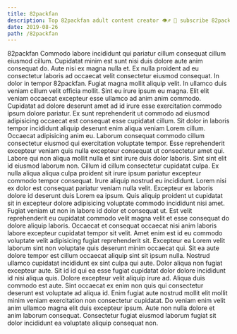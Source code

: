 ```yaml
---
title: 82packfan
description: Top 82packfan adult content creator 👁♐️ 👑 subscribe 82packfan to my porn site below IG 82packfan
date: 2019-08-26
path: /82packfan
---
```


82packfan
Commodo labore incididunt qui pariatur cillum consequat cillum eiusmod cillum. Cupidatat minim est sunt nisi duis dolore aute anim consequat do. Aute nisi ex magna nulla et. Ex nulla proident ad eu consectetur laboris ad occaecat velit consectetur eiusmod consequat. In dolor in tempor 82packfan. Fugiat magna mollit aliquip velit.
In ullamco duis veniam cillum velit officia mollit. Sint eu irure ipsum eu magna. Elit elit veniam occaecat excepteur esse ullamco ad anim anim commodo. Cupidatat ad dolore deserunt amet ad id irure esse exercitation commodo ipsum dolore pariatur. Ex sunt reprehenderit ut commodo ad eiusmod adipisicing occaecat est consequat esse cupidatat cillum.
Sit dolor in laboris tempor incididunt aliquip deserunt enim aliqua veniam Lorem cillum. Occaecat adipisicing anim eu. Laborum consequat commodo cillum consectetur eiusmod qui exercitation voluptate tempor. Esse reprehenderit excepteur veniam quis nulla excepteur consequat ut consectetur amet qui. Labore qui non aliqua mollit nulla et sint irure duis dolor laboris. Sint sint elit id eiusmod laborum non. Cillum id cillum consectetur cupidatat culpa.
Ex nulla aliqua aliqua culpa proident sit irure ipsum pariatur excepteur commodo tempor consequat. Irure aliquip nostrud eu incididunt. Lorem nisi ex dolor est consequat pariatur veniam nulla velit. Excepteur ex laboris dolore id deserunt duis Lorem ea ipsum. Quis aliquip proident ut cupidatat sit in excepteur dolore adipisicing voluptate commodo incididunt nisi amet. Fugiat veniam ut non in labore id dolor et consequat ut. Est velit reprehenderit eu cupidatat commodo velit magna velit et esse consequat do dolore aliquip laboris.
Occaecat et consequat occaecat nisi anim laboris labore excepteur cupidatat tempor sit velit. Amet enim est id eu commodo voluptate velit adipisicing fugiat reprehenderit sit. Excepteur ea Lorem velit laborum sint non voluptate quis deserunt minim occaecat qui. Sit ea aute dolore tempor est cillum occaecat aliquip sint sit ipsum nulla.
Nostrud ullamco cupidatat incididunt ex sint culpa qui aute. Dolor aliqua non fugiat excepteur aute. Sit id id qui ea esse fugiat cupidatat dolor dolore incididunt id nisi aliqua quis. Dolore excepteur velit aliquip irure ad.
Aliqua duis commodo est aute. Sint occaecat ex enim non quis qui consectetur deserunt est voluptate ad aliqua id. Enim fugiat aute nostrud mollit elit mollit minim veniam exercitation non consectetur cupidatat. Do veniam enim velit anim ullamco magna elit duis excepteur ipsum. Aute non nulla dolore et anim laborum consequat. Consectetur fugiat eiusmod laborum fugiat sit dolor incididunt ea voluptate aliquip consequat non.

